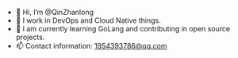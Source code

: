 - 👋 Hi, I’m @QinZhanlong
- 👀 I work in DevOps and Cloud Native things.
- 🌱 I am currently learning GoLang and contributing in open source projects.
- 📫 Contact information: 1954393786@qq.com

<!---
QinZhanlong/QinZhanlong is a ✨ special ✨ repository because its `README.md` (this file) appears on your GitHub profile.
You can click the Preview link to take a look at your changes.
--->
